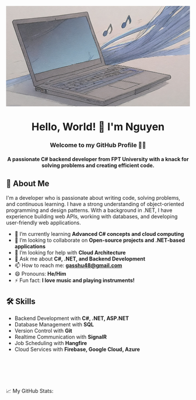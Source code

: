 <div style="display: flex; justify-content: center; align-items: center;">
 <img alt="banner" src="./cover.jpg" style="width: 100%;" />
</div>

<h1 align="center">Hello, World! 👋 I'm Nguyen</h1>

<h3 align="center">
 Welcome to my GitHub Profile 👨‍💻
</h3>

<h4 align="center">A passionate C# backend developer from FPT University with a knack for solving problems and creating efficient code.</h4>

## 🚀 About Me
I'm a developer who is passionate about writing code, solving problems, and continuous learning. I have a strong understanding of object-oriented programming and design patterns. With a background in .NET, I have experience building web APIs, working with databases, and developing user-friendly web applications.

- 🌱 I’m currently learning **Advanced C# concepts and cloud computing**
- 👯 I’m looking to collaborate on **Open-source projects and .NET-based applications**
- 🤔 I’m looking for help with **Cloud Architecture**
- 💬 Ask me about **C#, .NET, and Backend Development**
- 📫 How to reach me: **gasshu48@gmail.com**
- 😄 Pronouns: **He/Him**
- ⚡ Fun fact: **I love music and playing instruments!**

## 🛠 Skills
- Backend Development with **C#, .NET, ASP.NET**
- Database Management with **SQL**
- Version Control with **Git**
- Realtime Communication with **SignalR**
- Job Scheduling with **Hangfire**
- Cloud Services with **Firebase, Google Cloud, Azure**

<br />
<br />
<br />
<br />

📈 My GitHub Stats:

<p align="center">
  <a href="https://github.com/genetho" target="_blank">
    <img align="center" src="https://github-readme-stats.vercel.app/api?username=genetho&show_icons=true&count_private=true&theme=tokyonight&hide_border=true" alt="genetho's github stats

